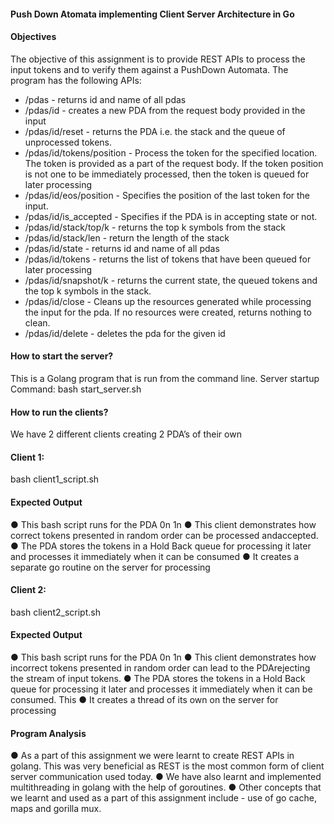 #### Push Down Atomata implementing Client Server Architecture in Go

#### Objectives

The objective of this assignment is to provide REST APIs to process the input tokens and to verify them against a PushDown Automata. The program has the following APIs:
- /pdas - returns id and name of all pdas
- /pdas/id - creates a new PDA from the request body provided in the input
- /pdas/id/reset - returns the PDA i.e. the stack and the queue of unprocessed tokens.
- /pdas/id/tokens/position - Process the token for the specified location. The token is
provided as a part of the request body. If the token position is not one to be
immediately processed, then the token is queued for later processing
- /pdas/id/eos/position - Specifies the position of the last token for the input.
- /pdas/id/is_accepted - Specifies if the PDA is in accepting state or not.
- /pdas/id/stack/top/k - returns the top k symbols from the stack
- /pdas/id/stack/len - return the length of the stack
- /pdas/id/state - returns id and name of all pdas
- /pdas/id/tokens - returns the list of tokens that have been queued for later processing
- /pdas/id/snapshot/k - returns the current state, the queued tokens and the top k
symbols in the stack.
- /pdas/id/close - Cleans up the resources generated while processing the input for the
pda. If no resources were created, returns nothing to clean.
- /pdas/id/delete - deletes the pda for the given id


#### How to start the server?

This is a Golang program that is run from the command line.
Server startup Command: ​bash start_server.sh

#### How to run the clients?

We have 2 different clients creating 2 PDA’s of their own

#### Client 1:

bash client1_script.sh

#### Expected Output


● This bash script runs for the PDA 0n​ ​1n​
● This client demonstrates how correct ​tokens presented in​ ​random​ order can be processed and ​accepted​.
● The PDA stores the tokens in a ​Hold Back queue​ for processing it later and processes it immediately when it can be consumed
● It creates a separate go routine on the server for processing

#### Client 2:

bash client2_script.sh

#### Expected Output

● This bash script runs for the PDA 0n​ ​1n​
● This client demonstrates how ​incorrect​ tokens presented in ​random​ order can lead to
the PDA ​rejecting​ the stream of input tokens.
● The PDA stores the tokens in a Hold Back queue for processing it later and processes it
immediately when it can be consumed. This
● It creates a thread of its own on the server for processing

#### Program Analysis

● As a part of this assignment we were learnt to create REST APIs in golang. This was very beneficial as REST is the most common form of client server communication used today.
● We have also learnt and implemented multithreading in golang with the help of goroutines.
● Other concepts that we learnt and used as a part of this assignment include - use of go cache, maps and gorilla mux.

